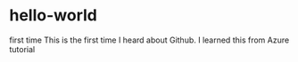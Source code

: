 # hello-world
first time
This is the first time I heard about Github. I learned this from Azure tutorial
